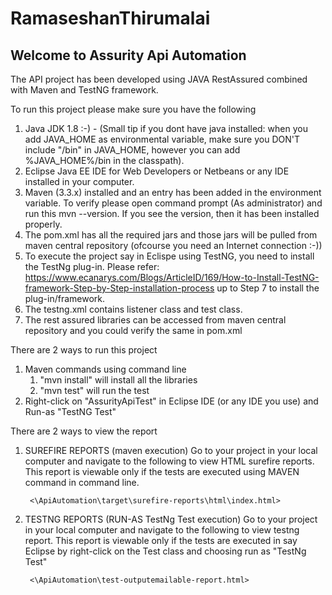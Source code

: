 # RamaseshanThirumalai

## Welcome to Assurity Api Automation

The API project has been developed using JAVA RestAssured combined with Maven and TestNG framework.

To run this project please make sure you have the following 

1. Java JDK 1.8 :-) - (Small tip if you dont have java installed: when you add JAVA_HOME as environmental variable, make sure you DON'T
include "/bin" in JAVA_HOME, however you can add %JAVA_HOME%/bin in the classpath).
2. Eclipse Java EE IDE for Web Developers or Netbeans or any IDE installed in your computer.
3. Maven (3.3.x) installed and an entry has been added in the environment variable. To verify please open command prompt (As administrator)
and run this mvn --version. If you see the version, then it has been installed properly. 
4. The pom.xml has all the required jars and those jars will be pulled from maven central repository (ofcourse you need an Internet connection :-))
5. To execute the project say in Eclispe using TestNG, you need to install the TestNg plug-in. Please refer: https://www.ecanarys.com/Blogs/ArticleID/169/How-to-Install-TestNG-framework-Step-by-Step-installation-process
up to Step 7 to install the plug-in/framework.
6. The testng.xml contains listener class and test class.
7. The rest assured libraries can be accessed from maven central repository and you could verify the same in pom.xml
 

There are 2 ways to run this project
1. Maven commands using command line
	1. "mvn install" will install all the libraries
	2. "mvn test" will run the test
2. Right-click on "AssurityApiTest" in Eclipse IDE (or any IDE you use) and Run-as "TestNG Test"

There are 2 ways to view the report
1. SUREFIRE REPORTS (maven execution)
		Go to your project in your local computer and navigate to the following to view HTML surefire reports. This report is viewable only if the 
		tests are executed using MAVEN command in command line.
		
		<\ApiAutomation\target\surefire-reports\html\index.html>
		
2. TESTNG REPORTS (RUN-AS TestNg Test execution) 
		Go to your project in your local computer and navigate to the following to view testng report. This report is viewable only if the 
		tests are executed in say Eclipse by right-click on the Test class and choosing run as "TestNg Test"
		
		<\ApiAutomation\test-outputemailable-report.html>

 
